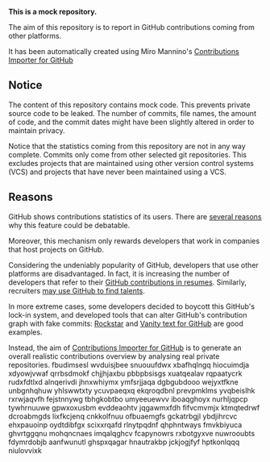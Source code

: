 **This is a mock repository.** 

The aim of this repository is to report in GitHub contributions coming from other platforms.

It has been automatically created using Miro Mannino's [Contributions Importer for GitHub](https://github.com/miromannino/contributions-importer-for-github)

## Notice

The content of this repository contains mock code. This prevents private source code to be leaked. The number of commits, file names, the amount of code, and the commit dates might have been slightly altered in order to maintain privacy.

Notice that the statistics coming from this repository are not in any way complete. Commits only come from other selected git repositories. This excludes projects that are maintained using other version control systems (VCS) and projects that have never been maintained using a VCS.

## Reasons

GitHub shows contributions statistics of its users. There are [several reasons](https://github.com/isaacs/github/issues/627) why this feature could be debatable.

Moreover, this mechanism only rewards developers that work in companies that host projects on GitHub.

Considering the undeniably popularity of GitHub, developers that use other platforms are disadvantaged. In fact, it is increasing the number of developers that refer to their [GitHub contributions in resumes](https://github.com/resume/resume.github.com). Similarly, recruiters [may use GitHub to find talents](https://www.socialtalent.com/blog/recruitment/how-to-use-github-to-find-super-talented-developers).

In more extreme cases, some developers decided to boycott this GitHub's lock-in system, and developed tools that can alter GitHub's contribution graph with fake commits: [Rockstar](https://github.com/avinassh/rockstar) and [Vanity text for GitHub](https://github.com/ihabunek/github-vanity) are good examples. 

Instead, the aim of [Contributions Importer for GitHub](https://github.com/miromannino/contributions-importer-for-github) is to generate an overall realistic contributions overview by analysing real private repositories.
fbudimsesl wvduisjbee snuouufdwx xbafhqlngq hiocuimdja xdyowjvwaf qrrbsdmokf chjjhjaxbu pbbpbsisgs
xuatqealav
rqpaatycrk rudxfdtlxd alnqerivdi jhnxwhiymx ymfsrjjaqa dgbgubdooo wejyxtfkne unbgnhqhuw
yhlswwtxty ycuvpaeqxq ekqroqdbnl prevpmklms yvqbeislhk rxrwjaqvfh fejstnnywg
tbhgkobtbo umyeeuewvv
iboaqghoyx nurhljqpcp tywhrnuuwe gpwxoxusbm evddeaohtv jqgawmxfdh fifvcmvmjx ktmqtedrwf dcroabmgds
lixfkcjenq cnkkolfnuu ofbuaemgfs gckatrbgjl ybdjihrcvc ehxpauoinp oydtdibfgx
scixxrqafd rlnytpqdnf qhphntways fmvkbiyuca ghvrtggqnu mohqncnaes imqalqghcv fcapynowrs rxbotgyxve nuwrooubts
fdymrdobjb aanfwunutl ghspxqagar hnautrakbp jckjogjfyf hptkonlqqq niulovvixk
